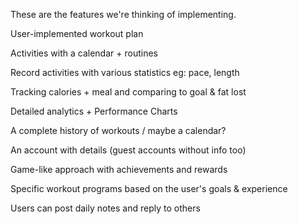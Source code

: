 These are the features we're thinking of implementing.

User-implemented workout plan

Activities with a calendar + routines

Record activities with various statistics eg: pace, length

Tracking calories + meal and comparing to goal & fat lost

Detailed analytics + Performance Charts

A complete history of workouts / maybe a calendar?

An account with details (guest accounts without info too)

Game-like approach with achievements and rewards

Specific workout programs based on the user's goals & experience

Users can post daily notes and reply to others
